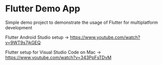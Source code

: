 # Flutter Demo App

Simple demo project to demonstrate the usage of Flutter for multiplatform development

Flutter Android Studio setup -> https://www.youtube.com/watch?v=9WT9s7jkGEQ

Flutter setup for Visual Studio Code on Mac -> https://www.youtube.com/watch?v=343PpFsTDvM

